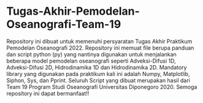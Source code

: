 # Tugas-Akhir-Pemodelan-Oseanografi-Team-19
Repository ini dibuat untuk memenuhi persyaratan Tugas Akhir Praktikum Pemodelan Oseanografi 2022. Repository ini memuat file berupa panduan dan script python (py) yang nantinya digunakan untuk menjalankan beberapa model pemodelan oseanografi seperti Adveksi-Difusi 1D, Adveksi-Difusi 2D, Hidrodinamika 1D dan Hidrodinamika 2D. Mandatory library yang digunakan pada praktikum kali ini adalah Numpy, Matplotlib, Siphon, Sys, dan Pprint. Seluruh Script yang dibuat merupakan hasil dari Team 19 Program Studi Oseanografi Universitas Diponegoro 2020. Semoga repository ini dapat bermanfaat!! 
